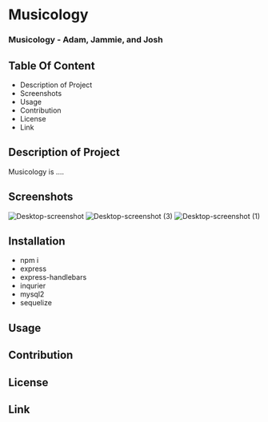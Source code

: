 # Musicology
### Musicology - Adam, Jammie, and Josh
## Table Of Content
* Description of Project
* Screenshots
* Usage
* Contribution
* License
* Link
## Description of Project
Musicology is ....
## Screenshots
![Desktop-screenshot](https://user-images.githubusercontent.com/71943779/110218842-ba2ed380-7e70-11eb-92b9-381a22fe0d29.png)
![Desktop-screenshot (3)](https://user-images.githubusercontent.com/71943779/110218861-d894cf00-7e70-11eb-8fab-630381e6a2d9.png)
![Desktop-screenshot (1)](https://user-images.githubusercontent.com/71943779/110218994-7c7e7a80-7e71-11eb-829c-8dcf6ddf68e7.png)

## Installation

* npm i
* express
* express-handlebars
* inqurier
* mysql2
* sequelize
## Usage

## Contribution

## License
## Link
